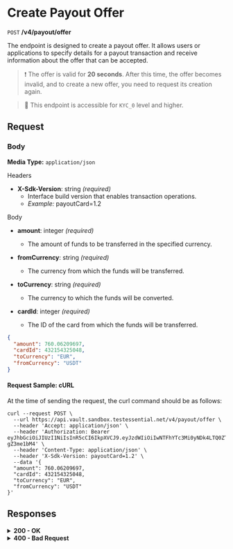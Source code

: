# Create Payout Offer

`POST` **/v4/payout/offer**

The endpoint is designed to create a payout offer. It allows users or applications to specify details for a payout transaction and receive information about the offer that can be accepted.

> ❗️ The offer is valid for **20 seconds**. After this time, the offer becomes invalid, and to create a new offer, you need to request its creation again.

> 📘 This endpoint is accessible for `KYC_0` level and higher.

## Request

### Body

**Media Type:** `application/json`

Headers

- **X-Sdk-Version**: string *(required)*
  - Interface build version that enables transaction operations.
  - *Example:* payoutCard=1.2

Body

- **amount**: integer *(required)*
  - The amount of funds to be transferred in the specified currency.

- **fromCurrency**: string *(required)*
  - The currency from which the funds will be transferred.

- **toCurrency**: string *(required)*
  - The currency to which the funds will be converted.

- **cardId**: integer *(required)*
  - The ID of the card from which the funds will be transferred.


```json 
{
  "amount": 760.06209697,
  "cardId": 432154325048,
  "toCurrency": "EUR",
  "fromCurrency": "USDT"
}
```

#### **Request Sample: cURL**

At the time of sending the request, the curl command should be as follows:

```curl cURL
curl --request POST \
  --url https://api.vault.sandbox.testessential.net/v4/payout/offer \
  --header 'Accept: application/json' \
  --header 'Authorization: Bearer eyJhbGciOiJIUzI1NiIsInR5cCI6IkpXVCJ9.eyJzdWIiOiIwNTFhYTc3Mi0yNDk4LTQ0ZTEtODdmYi0zYzNhZDdlMTY1ODgiLCJleHAiOjE3MTE3ODM4OTYsImlhdCI6MTcxMTY5NzQ5Nn0.GBWhOHEIbiOipMa1kXMsamNqT1I6pFBe3-gZ3me1bM4' \
  --header 'Content-Type: application/json' \
  --header 'X-Sdk-Version: payoutCard=1.2' \
  --data '{
  "amount": 760.06209697,
  "cardId": 432154325048,
  "toCurrency": "EUR",
  "fromCurrency": "USDT"
}'
```

## Responses

<details>
<summary><strong>200 - OK</strong></summary>

**Media type:** `application/json`
  
200 OK status.

  - *offerId*: integer
    - The unique identifier for the payout offer.
  - *validSeconds*: integer
    - The duration for which the offer remains valid.
  - *amount*: integer
    - The amount specified in the offer.
  - *currencyFrom*: string
    - The currency from which the funds will be transferred.
  - *amountTo*: integer
    - The amount to be received in the target currency.
  - *currencyTo*: string
    - The currency to which the funds will be converted.
  - *rate*: integer
    - The exchange rate used for currency conversion.
  - *feeInfo*: array[object]
    - Information about any applicable fees, including the currency, name, scale, value, and type of fee.
      - *currency*: string
        - The currency of the fee.
      - *name*: string
        - The name of the fee.
      - *scale*: integer
        - The scale of the fee.
      - *value*: integer
        - The value of the fee.
      - *type*: string
        - The type of fee.
  - *possibleToExecute*: boolean
    - A boolean indicating whether it is possible to execute the payout offer.
  - *limit*: object
    - Details about any applicable limits on the transfer, including the value and currency.
      - *value*: integer
        - The value of the limit.
      - *currency*: string
        - The currency of the limit.
          
```json 
{
  "offerId": 9096,
  "validSeconds": 20,
  "amount": 760.06209697,
  "currencyFrom": "USDT",
  "amountTo": 692.4971369219488,
  "currencyTo": "EUR",
  "rate": 0.911106,
  "feeInfo": [
    {
      "currency": "USDT",
      "name": "Transaction fee",
      "scale": 8,
      "value": 29.29092365395,
      "type": "TRANSACTION_FEE"
    },
    {
      "currency": "USDT",
      "name": "Crypterium GAS",
      "scale": 8,
      "value": 0,
      "type": "CRYPTERIUM_GAS"
    },
    {
      "currency": "USDT",
      "name": "Additional fee",
      "scale": 8,
      "value": 0,
      "type": "ADDITIONAL_FEE"
    }
  ],
  "possibleToExecute": false,
  "limit": {
    "value": 0,
    "currency": "EUR"
  }
}
```

  
</details>


<details>
<summary><strong>400 - Bad Request</strong></summary>

The response status code indicates that the requested page was not found on the server.
  
**Media type:** `application/json`
  
  

- **message:** string
  - Message displayed to the user.

- **field:** string
  - Specifies the field in the request that caused the error.

- **errorId:** integer
  - Identifier of the error.

- **systemId:** string
  - Identifier of the component.

- **originalMessage:** string
  - The original error message.

- **errorStackTrace:** string
  - The place where the error occurred in the code.

- **data:** object
  - Additional data related to the error, structured as key-value pairs.
    - **additionalProp1:** object
    - **additionalProp2:** object
    - **additionalProp3:** object

- **error:** string
  - Identifier of the error.

    
**Responses example**

```json
{
  "error": "COMMON",
  "errorId": 0,
  "message": "Sorry for inconvenience. We're fixing the issue. If you have urgent questions, contact support",
  "systemId": "core"
}
```

</details>
